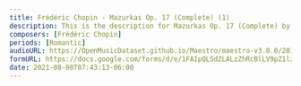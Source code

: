 ```yaml
---
title: Frédéric Chopin - Mazurkas Op. 17 (Complete) (1)
description: This is the description for Mazurkas Op. 17 (Complete) by Frédéric Chopin
composers: [Frédéric Chopin]
periods: [Romantic]
audioURL: https://OpenMusicDataset.github.io/Maestro/maestro-v3.0.0/2014/MIDI-UNPROCESSED_04-08-12_R3_2014_MID--AUDIO_12_R3_2014_wav--2.midi
formURL: https://docs.google.com/forms/d/e/1FAIpQLSdZLALzZhRcBlLV9pZ1lzqR_TDV7Od_qeMco7kRIocb1u9jbw/viewform
date: 2021-08-08T07:43:13-06:00
---
```

